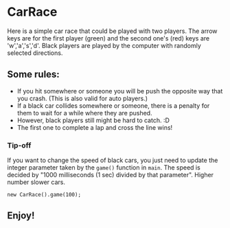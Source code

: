 # CarRace
Here is a simple car race that could be played with two players.
The arrow keys are for the first player (green) and the second one's (red) keys are 'w','a','s','d'.
Black players are played by the computer with randomly selected directions.

## Some rules:
- If you hit somewhere or someone you will be push the opposite way that you crash. (This is also valid for auto players.)
- If a black car collides somewhere or someone, there is a penalty for them to wait for a while where they are pushed.
- However, black players still might be hard to catch. :D
- The first one to complete a lap and cross the line wins!

### Tip-off
If you want to change the speed of black cars, you just need to update the integer parameter taken by the `game()` function in `main`.
The speed is decided by "1000 milliseconds (1 sec) divided by that parameter". Higher number slower cars.
```
new CarRace().game(100); 
```

## Enjoy!
